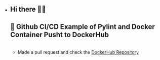 - ## Hi there 👋👋

  ## 💾 **Github CI/CD Example of Pylint and Docker Container Pusht to DockerHub**

  <br>

  - Made a pull request and check the [DockerHub Repository](https://hub.docker.com/repository/docker/lkarjun/github-workflow-example/general)
